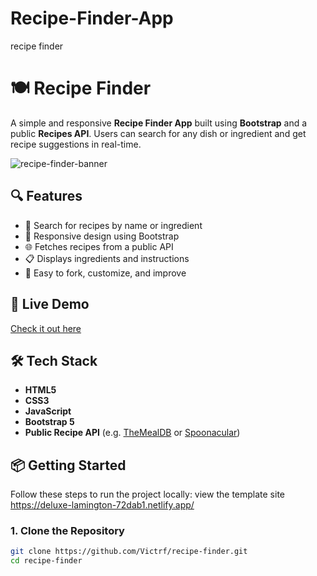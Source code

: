 # Recipe-Finder-App
recipe finder 
# 🍽️ Recipe Finder

A simple and responsive **Recipe Finder App** built using **Bootstrap** and a public **Recipes API**. Users can search for any dish or ingredient and get recipe suggestions in real-time.

![recipe-finder-banner](preview-image-url-here) <!-- Replace with actual image or remove -->

## 🔍 Features

- 🔎 Search for recipes by name or ingredient
- 📲 Responsive design using Bootstrap
- 🌐 Fetches recipes from a public API
- 📋 Displays ingredients and instructions
- 🔄 Easy to fork, customize, and improve

## 🚀 Live Demo

[Check it out here](https://your-live-demo-url.com) <!-- Optional: Replace with your live demo link -->

## 🛠️ Tech Stack

- **HTML5**
- **CSS3**
- **JavaScript**
- **Bootstrap 5**
- **Public Recipe API** (e.g. [TheMealDB](https://www.themealdb.com/) or [Spoonacular](https://spoonacular.com/))

## 📦 Getting Started

Follow these steps to run the project locally:
view the template site https://deluxe-lamington-72dab1.netlify.app/

### 1. Clone the Repository

```bash
git clone https://github.com/Victrf/recipe-finder.git
cd recipe-finder




